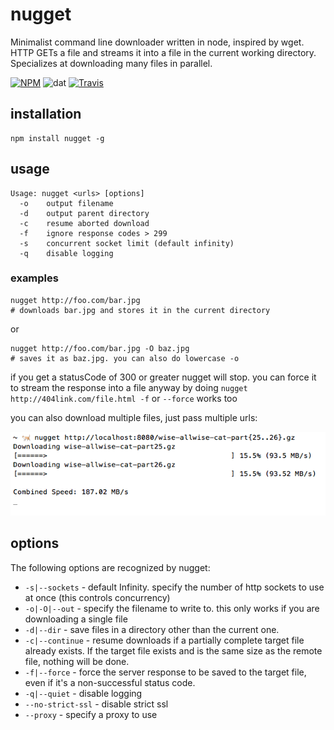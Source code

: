 # nugget

Minimalist command line downloader written in node, inspired by wget. HTTP GETs a file and streams it into a file in the current working directory. Specializes at downloading many files in parallel.

[![NPM](https://nodei.co/npm/nugget.png?global=true)](https://nodei.co/npm/nugget/)
![dat](http://img.shields.io/badge/Development%20sponsored%20by-dat-green.svg?style=flat)
[![Travis](http://img.shields.io/travis/maxogden/nugget.svg?style=flat)](https://travis-ci.org/maxogden/nugget)

## installation

```
npm install nugget -g
```

## usage

```
Usage: nugget <urls> [options]
  -o    output filename
  -d    output parent directory
  -c    resume aborted download
  -f    ignore response codes > 299
  -s    concurrent socket limit (default infinity)
  -q    disable logging
```

### examples

```
nugget http://foo.com/bar.jpg
# downloads bar.jpg and stores it in the current directory
```

or

```
nugget http://foo.com/bar.jpg -O baz.jpg
# saves it as baz.jpg. you can also do lowercase -o
```

if you get a statusCode of 300 or greater nugget will stop. you can force it to stream the response into a file anyway by doing `nugget http://404link.com/file.html -f` or `--force` works too

you can also download multiple files, just pass multiple urls:

![download multiple](multiple.png)

## options

The following options are recognized by nugget:

 * `-s|--sockets` - default Infinity. specify the number of http sockets to use at once (this controls concurrency)
 * `-o|-O|--out` - specify the filename to write to. this only works if you are downloading a single file
 * `-d|--dir` - save files in a directory other than the current one.
 * `-c|--continue` - resume downloads if a partially complete target file already exists. If the target file exists and is the same size as the remote file, nothing will be done.
 * `-f|--force` - force the server response to be saved to the target file, even if it's a non-successful status code.
 * `-q|--quiet` - disable logging
 * `--no-strict-ssl` - disable strict ssl
 * `--proxy` - specify a proxy to use
